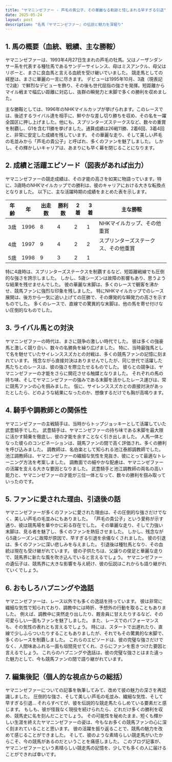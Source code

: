 ```yaml
---
title: "ヤマニンゼファー - 芦毛の貴公子、その華麗なる軌跡と惜しまれる早すぎる引退"
date: 2025-05-24
layout: post
description: "名馬『ヤマニンゼファー』の伝説と魅力を深堀り"
---
```


## 1. 馬の概要（血統、戦績、主な勝鞍）

ヤマニンゼファーは、1993年4月27日生まれの芦毛の牡馬。父はノーザンダンサー系を代表する種牡馬であるサンデーサイレンス、母はミスアンクル、母父はリボーと、まさに良血馬と言える血統を受け継いでいました。  競走馬としての経歴は、まさに華麗の一言に尽きます。  デビューは1995年10月、3歳（現表記で2歳）で鮮烈なデビューを飾り、その後も世代屈指の強さを発揮。短距離からマイル戦まで幅広い距離に対応し、抜群の瞬発力と末脚で多くの勝利を収めました。

主な勝鞍としては、1996年のNHKマイルカップが挙げられます。このレースでは、後述するライバル達を相手に、鮮やかな差し切り勝ちを収め、その名を一躍全国区に押し上げました。他にも、スプリンターズステークスなど、数々の重賞を制覇し、G1を含む11勝を挙げました。通算成績は26戦11勝、2着6回、3着4回と、非常に安定した成績を残しています。  その華麗な走り、そして美しい芦毛の毛並みから「芦毛の貴公子」と呼ばれ、多くのファンを魅了しました。  しかし、その輝かしいキャリアは、あまりにも早く幕を閉じることになります。


## 2. 成績と活躍エピソード（図表があれば出力）

ヤマニンゼファーの競走成績は、その才能の高さを如実に物語っています。特に、3歳時のNHKマイルカップでの勝利は、彼のキャリアにおける大きな転換点となりました。  以下に、主な活躍時期の成績をまとめた表を示します。


| 年齢 | 年 | 出走数 | 勝利数 | 2着 | 3着 | 主な勝鞍 |
|---|---|---|---|---|---|---|
| 3歳 | 1996 | 8 | 4 | 2 | 1 | NHKマイルカップ、その他重賞 |
| 4歳 | 1997 | 9 | 4 | 2 | 2 | スプリンターズステークス、その他重賞 |
| 5歳 | 1998 | 9 | 3 | 2 | 1 |  |


特に4歳時は、スプリンターズステークスを制覇するなど、短距離戦線でも圧倒的な強さを誇示しました。  しかし、5歳シーズンは故障の影響もあり、思うような結果を残せませんでした。  彼の華麗な末脚は、多くのレースで観客を沸かせ、競馬ファンに強烈な印象を残しました。  特にNHKマイルカップでのレース展開は、後方から一気に追い上げての圧勝で、その爆発的な瞬発力の高さを示すものでした。  多くのレースで、直線での驚異的な末脚は、他の馬を寄せ付けない圧倒的なものでした。



## 3. ライバル馬との対決

ヤマニンゼファーの時代は、まさに競争の激しい時代でした。  彼は多くの強豪馬と激しく競り合い、数々の名勝負を繰り広げました。  特に、当時最強馬として名を馳せていたサイレンススズカとの対戦は、多くの競馬ファンの記憶に刻まれています。  残念ながら直接対決はありませんでしたが、同じ世代で活躍した馬たちとのレースは、彼の強さを際立たせるものでした。  彼らとの競争は、ヤマニンゼファーの才能をさらに開花させる触媒となりました。  それぞれの馬の持ち味、そしてヤマニンゼファーの強みである末脚を活かしたレース運びは、常に競馬ファンの心を掴みました。  仮に、サイレンススズカとの直接対決があったとしたら、どのような結果になったのか、想像するだけでも胸が高鳴ります。


## 4. 騎手や調教師との関係性

ヤマニンゼファーの主戦騎手は、当時からトップジョッキーとして活躍していた武豊騎手でした。  武豊騎手は、ヤマニンゼファーの持ち味である末脚を最大限に活かす騎乗を徹底し、彼の才能を余すことなく引き出しました。  人馬一体となった彼らのコンビネーションは、競馬ファンの間で高く評価され、多くの勝利を呼び込みました。  調教師は、名伯楽として知られる池江泰郎調教師でした。  池江調教師は、ヤマニンゼファーの繊細な気性を見抜き、彼にとって最適なトレーニング方法を考案しました。  調教面での細やかな配慮は、ヤマニンゼファーの活躍を支える大きな要因となりました。  武豊騎手と池江調教師の両名の高い能力と、ヤマニンゼファーの才能が三位一体となって、数々の勝利を掴み取っていったのです。


## 5. ファンに愛された理由、引退後の話

ヤマニンゼファーが多くのファンに愛された理由は、その圧倒的な強さだけでなく、美しい芦毛の毛並みにもありました。  「芦毛の貴公子」という愛称が示す通り、彼は競馬場を華やかに彩る存在でした。  その華麗な走り、そして力強い末脚は、見る者を魅了し、多くのファンを熱狂させました。  しかし、残念ながら5歳シーズンに故障が原因で、早すぎる引退を余儀なくされました。  彼の引退は、多くのファンに深い悲しみを与えました。  引退後は種牡馬となり、その血統は現在も受け継がれています。  彼の子供たちは、父譲りの俊足と華麗な走りで、競馬界に新たな風を吹き込んでいると言えるでしょう。  ヤマニンゼファーの遺伝子は、競馬界に大きな影響を与え続け、彼の伝説はこれからも語り継がれていくでしょう。


## 6. おもしろハプニングや逸話

ヤマニンゼファーは、レース以外でも多くの逸話を持っています。  彼は非常に繊細な気性で知られており、調教中には時折、予想外の行動を取ることもありました。  例えば、調教中に突然走り出したり、厩舎員に甘えたりするなど、その可愛らしい一面もファンを魅了しました。  また、レースでのパフォーマンスも、その気性の表れとも言えるでしょう。  時には、スタートで出遅れたり、直線で少しふらついたりすることもありましたが、それでもその驚異的な末脚で、多くのレースを制覇しました。  これらのエピソードは、彼の完璧な強さだけでなく、人間味あふれる一面も垣間見せてくれ、さらにファンを惹きつけた要因と言えるでしょう。  これらのハプニングや逸話は、彼の完璧な強さとはまた違った魅力として、今も競馬ファンの間で語り継がれています。


## 7. 編集後記（個人的な視点からの総括）

ヤマニンゼファーについての記事を執筆してみて、改めて彼の魅力の深さを再認識しました。  圧倒的な強さ、そして美しい芦毛の毛並み、繊細な気性、そして早すぎる引退…  それらすべてが、彼を伝説的な競走馬たらしめている要素だと感じます。  もしも、彼が怪我なく現役を続けられたら、どれだけ多くの勝利を収め、競馬史に名を刻んだことでしょう。  その可能性を秘めたまま、短くも輝かしい生涯を終えたヤマニンゼファーの姿は、今もなお多くの競馬ファンの心に深く刻まれていることと思います。  彼の活躍を振り返ることで、競馬の魅力を改めて感じることができました。  そして、彼のような素晴らしい競走馬がいたからこそ、今の競馬があるのだということを痛感しました。  このブログ記事が、ヤマニンゼファーという素晴らしい競走馬の記憶を、少しでも多くの人に届けることができれば幸いです。
